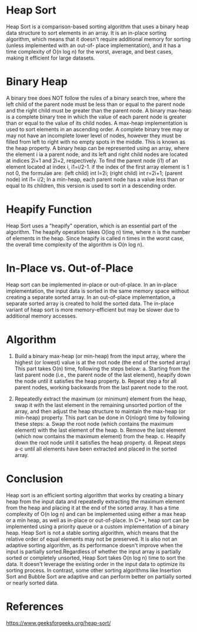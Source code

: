 # Heap Sort
Heap Sort is a comparison-based sorting algorithm that uses a binary heap data structure to sort elements in an array. 
It is an in-place sorting algorithm, which means that it doesn't require additional memory for sorting (unless implemented with an out-of- place implementation), and 
it has a time complexity of O(n log n) for the worst, average, and best cases, making it efficient for large datasets.

# Binary Heap

A binary tree does NOT follow the rules of a binary search tree, where the left child of the parent node must be less than or equal to the parent node 
and the right child must be greater than the parent node.
A binary max-heap is a complete binary tree in which the value of each parent node is greater than or equal to the value of its child nodes. A max-heap implementation is used to sort elements in an ascending order. A complete binary tree may or may not have  an incomplete lower level of nodes, however they must be filled from left to right with no empty spots in the middle. This is known as the heap property. A binary heap can be represented using an array, where the element i ia a parent node, and its left and right child nodes are located at indices 2i+1 and 2i+2, respectively. To find the parent node (i1) of an element located at index i, i1=i/2-1.
if the index of the first array element is 1 not 0, the formulae are:
(left child) int l=2i;
(right child) int r=2i+1;
(parent node) int i1= i/2;
In a min-heap, each parent node has a value less than or equal to its children, this version is used to sort in a descending order.


 # Heapify Function
Heap Sort uses a "heapify" operation, which is an essential part of the algorithm. 
The heapify operation takes O(log n) time, where n is the number of elements in the heap. 
Since heapify is called n times in the worst case, the overall time complexity of the algorithm is O(n log n).

# In-Place vs. Out-of-Place
Heap sort can be implemented in-place or out-of-place. In an in-place implementation, the input data is sorted in the same memory space without creating a separate sorted array. In an out-of-place implementation, a separate sorted array is created to hold the sorted data. The in-place variant of heap sort is more memory-efficient but may be slower due to additional memory accesses.

# Algorithm

   1.  Build a binary max-heap (or min-heap) from the input array, where the highest (or lowest) value is at the root node (the end of the sorted array)
   This part takes O(n) time, following the steps below:
      a. Starting from the last parent node (i.e., the parent node of the last element), heapify down the node until it satisfies the heap property.
      b. Repeat step a for all parent nodes, working backwards from the last parent node to the root.
    
   2.  Repeatedly extract the maximum (or minimum) element from the heap, swap it with the last element in the remaining 
      unsorted portion of the array, and then adjust the heap structure to maintain the max-heap (or min-heap) property. 
      This part can be done in O(nlogn) time by following these steps:
         a. Swap the root node (which contains the maximum element) with the last element of the heap.
         b. Remove the last element (which now contains the maximum element) from the heap.
         c. Heapify down the root node until it satisfies the heap property.
         d. Repeat steps a-c until all elements have been extracted and placed in the sorted array.
         
# Conclusion

Heap sort is an efficient sorting algorithm that works by creating a binary heap from the input data and repeatedly extracting the maximum element from the heap and placing it at the end of the sorted array. It has a time complexity of O(n log n) and can be implemented using either a max heap or a min heap, as well as in-place or out-of-place. In C++, heap sort can be implemented using a priority queue or a custom implementation of a binary heap.
Heap Sort is not a stable sorting algorithm, which means that the relative order of equal elements may not be preserved.
It is also not an adaptive sorting algorithm, as its performance doesn't improve when the input is partially sorted.Regardless of whether the input array is partially sorted or completely unsorted, Heap Sort takes O(n log n) time to sort the data. It doesn't leverage the existing order in the input data to optimize its sorting process. In contrast, some other sorting algorithms like Insertion Sort and Bubble Sort are adaptive and can perform better on partially sorted or nearly sorted data.

# References 

https://www.geeksforgeeks.org/heap-sort/

